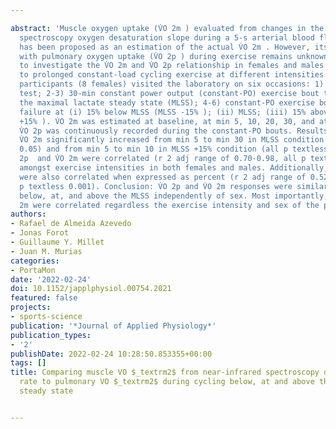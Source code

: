 ---
abstract: 'Muscle oxygen uptake (V̇O 2m ) evaluated from changes in the near-infrared
  spectroscopy oxygen desaturation slope during a 5-s arterial blood flow occlusion
  has been proposed as an estimation of the actual V̇O 2m . However, its correspondence
  with pulmonary oxygen uptake (V̇O 2p ) during exercise remains unknown. Purpose:
  to investigate the V̇O 2m and V̇O 2p relationship in females and males in response
  to prolonged constant-load cycling exercise at different intensities. Methods: Eighteen
  participants (8 females) visited the laboratory on six occasions: 1) ramp incremental
  test; 2-3) 30-min constant power output (constant-PO) exercise bout to determine
  the maximal lactate steady state (MLSS); 4-6) constant-PO exercise bouts to task
  failure at (i) 15% below MLSS (MLSS -15% ); (ii) MLSS; (iii) 15% above MLSS (MLSS
  +15% ). V̇O 2m was estimated at baseline, at min 5, 10, 20, 30, and at task failure.
  V̇O 2p was continuously recorded during the constant-PO bouts. Results: V̇O 2p  and
  V̇O 2m significantly increased from min 5 to min 30 in MLSS condition (all p textless
  0.05) and from min 5 to min 10 in MLSS +15% condition (all p textless 0.05). V̇O
  2p  and V̇O 2m were correlated (r 2 adj range of 0.70-0.98, all p textless 0.001)
  amongst exercise intensities in both females and males. Additionally, both variables
  were also correlated when expressed as percent (r 2 adj range of 0.52-0.77, all
  p textless 0.001). Conclusion: V̇O 2p and V̇O 2m responses were similar when exercising
  below, at, and above the MLSS independently of sex. Most importantly, V̇O 2p and  V̇O
  2m were correlated regardless the exercise intensity and sex of the participants.'
authors:
- Rafael de Almeida Azevedo
- Jonas Forot
- Guillaume Y. Millet
- Juan M. Murias
categories:
- PortaMon
date: '2022-02-24'
doi: 10.1152/japplphysiol.00754.2021
featured: false
projects:
- sports-science
publication: '*Journal of Applied Physiology*'
publication_types:
- '2'
publishDate: 2022-02-24 10:28:50.853355+00:00
tags: []
title: Comparing muscle VO $_textrm2$ from near-infrared spectroscopy desaturation
  rate to pulmonary VO $_textrm2$ during cycling below, at and above the maximal lactate
  steady state

---

